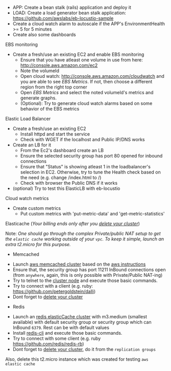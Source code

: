 * APP: Create a bean stalk (rails) application and deploy it
* LOAD: Create a load generator bean stalk application: https://github.com/awslabs/eb-locustio-sample
* Create a cloud watch alarm to autoscale if the APP's EnvironmentHealth >= 5 for 5 minutes
* Create also some dashboards

EBS monitoring
* Create a fresh/use an existing EC2 and enable EBS monitoring
  - Ensure that you have atleast one volume in use from here: http://console.aws.amazon.com/ec2
  - Note the volumeId 
  - Open cloud watch: http://console.aws.amazon.com/cloudwatch and you are able to see _EBS Metrics_. If not, then choose a different region from the right top corner
  - Open _EBS Metrics_ and select the noted volumeId's metrics and generate graphs.
  - (Optional): Try to generate cloud watch alarms based on some behavior of the EBS metrics

Elastic Load Balancer
* Create a fresh/use an existing EC2
  - Install httpd and start the service
  - Check with WGET if the localhost and Public IP/DNS works
* Create an LB for it
  - From the Ec2's dashboard create an LB
  - Ensure the selected security group has port 80 opened for inbound connections
  - Ensure that "Status" is showing atleast 1 in the loadbalancer's selection in EC2.
    Otherwise, try to tune the Health check based on the need (e.g. change /index.html to /)
  - Check with browser the Public DNS if it works  
* (optional) Try to test this ElasticLB with eb-locustio

Cloud watch metrics
* Create custom metrics
  - Put custom metrics with 'put-metric-data' and 'get-metric-statistics'
  
Elasticache (*Your billing ends only after you [delete your cluster](http://docs.aws.amazon.com/AmazonElastiCache/latest/UserGuide/GettingStarted.DeleteCacheCluster.html)*)

Note: _One should go through the complex Private/public NAT setup to get the `elastic cache` working outside of your `vpc`. To keep it simple, launch an extra t2.micro for this purpose._
* Memcached
 - Launch [aws memcached cluster](https://console.aws.amazon.com/elasticache/) based on the [aws instructions](http://docs.aws.amazon.com/AmazonElastiCache/latest/UserGuide/GettingStarted.CreateCluster.html)
 - Ensure that, the security group has port 11211 InBound connections open (from `anywhere`, again, this is only possible with Private/Public NAT-ing)
 - Try to telnet to the [cluster node](http://docs.aws.amazon.com/AmazonElastiCache/latest/UserGuide/GettingStarted.ConnectToCacheNode.html) and execute those basic commands.
 - Try to connect with a client (e.g. ruby: https://github.com/petergoldstein/dalli)
 - Dont forget to [delete your cluster](http://docs.aws.amazon.com/AmazonElastiCache/latest/UserGuide/GettingStarted.DeleteCacheCluster.html)
* Redis
 - Launch an [redis elasticCache cluster](http://docs.aws.amazon.com/AmazonElastiCache/latest/UserGuide/GettingStarted.CreateCluster.html) with m3.medium (smallest available) with default security group or security group which can InBound `6379`. Rest can be with default values
 - Install [redis-cli](http://docs.aws.amazon.com/AmazonElastiCache/latest/UserGuide/GettingStarted.ConnectToCacheNode.html#GettingStarted.ConnectToCacheNode.Redis) and execute those basic commands.
 - Try to connect with some client (e.g. ruby https://github.com/redis/redis-rb)
 - Dont forget to [delete your cluster](http://docs.aws.amazon.com/AmazonElastiCache/latest/UserGuide/GettingStarted.DeleteCacheCluster.html), do it from the `replication groups`
 
Also, delete this t2.micro instance which was created for testing `aws elastic cache`
